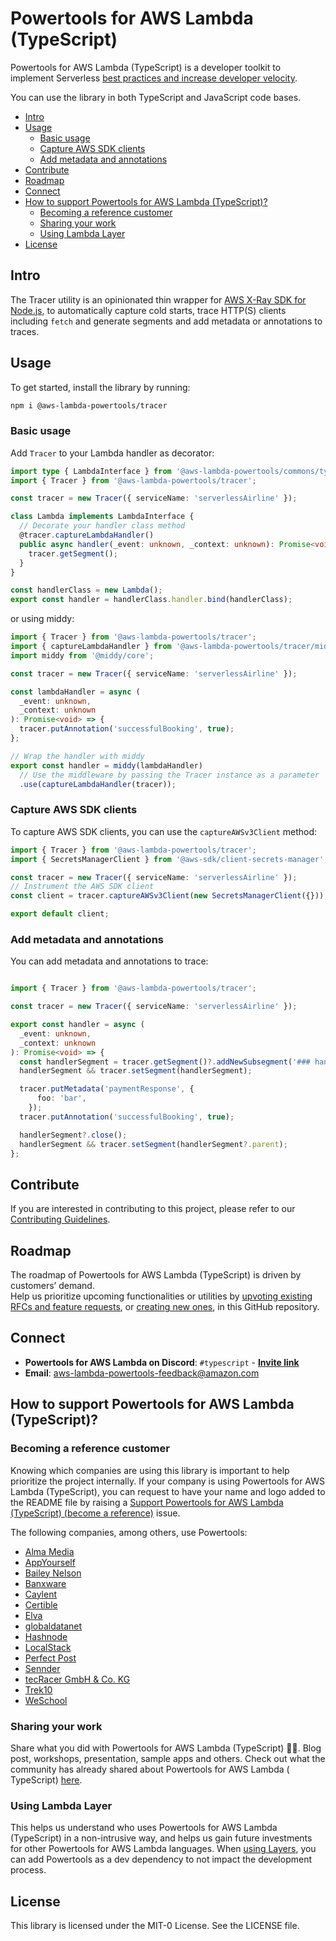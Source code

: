 # Powertools for AWS Lambda (TypeScript) <!-- omit in toc -->

Powertools for AWS Lambda (TypeScript) is a developer toolkit to implement Serverless [best practices and increase developer velocity](https://docs.powertools.aws.dev/lambda/typescript/latest/#features).

You can use the library in both TypeScript and JavaScript code bases.

- [Intro](#intro)
- [Usage](#usage)
    - [Basic usage](#basic-usage)
    - [Capture AWS SDK clients](#capture-aws-sdk-clients)
    - [Add metadata and annotations](#add-metadata-and-annotations)
- [Contribute](#contribute)
- [Roadmap](#roadmap)
- [Connect](#connect)
- [How to support Powertools for AWS Lambda (TypeScript)?](#how-to-support-powertools-for-aws-lambda-typescript)
    - [Becoming a reference customer](#becoming-a-reference-customer)
    - [Sharing your work](#sharing-your-work)
    - [Using Lambda Layer](#using-lambda-layer)
- [License](#license)

## Intro

The Tracer utility is an opinionated thin wrapper for [AWS X-Ray SDK for Node.js](https://github.com/aws/aws-xray-sdk-node), to automatically capture cold starts, trace HTTP(S) clients including `fetch` and generate segments and add metadata or annotations to traces.

## Usage

To get started, install the library by running:

```sh
npm i @aws-lambda-powertools/tracer
```

### Basic usage

Add `Tracer` to your Lambda handler as decorator:

```ts
import type { LambdaInterface } from '@aws-lambda-powertools/commons/types';
import { Tracer } from '@aws-lambda-powertools/tracer';

const tracer = new Tracer({ serviceName: 'serverlessAirline' });

class Lambda implements LambdaInterface {
  // Decorate your handler class method
  @tracer.captureLambdaHandler()
  public async handler(_event: unknown, _context: unknown): Promise<void> {
    tracer.getSegment();
  }
}

const handlerClass = new Lambda();
export const handler = handlerClass.handler.bind(handlerClass); 
```

or using middy:

```ts
import { Tracer } from '@aws-lambda-powertools/tracer';
import { captureLambdaHandler } from '@aws-lambda-powertools/tracer/middleware';
import middy from '@middy/core';

const tracer = new Tracer({ serviceName: 'serverlessAirline' });

const lambdaHandler = async (
  _event: unknown,
  _context: unknown
): Promise<void> => {
  tracer.putAnnotation('successfulBooking', true);
};

// Wrap the handler with middy
export const handler = middy(lambdaHandler)
  // Use the middleware by passing the Tracer instance as a parameter
  .use(captureLambdaHandler(tracer));
```

### Capture AWS SDK clients

To capture AWS SDK clients, you can use the `captureAWSv3Client` method:

```ts
import { Tracer } from '@aws-lambda-powertools/tracer';
import { SecretsManagerClient } from '@aws-sdk/client-secrets-manager';

const tracer = new Tracer({ serviceName: 'serverlessAirline' });
// Instrument the AWS SDK client
const client = tracer.captureAWSv3Client(new SecretsManagerClient({}));

export default client;
```

### Add metadata and annotations

You can add metadata and annotations to trace:

```ts

import { Tracer } from '@aws-lambda-powertools/tracer';

const tracer = new Tracer({ serviceName: 'serverlessAirline' });

export const handler = async (
  _event: unknown,
  _context: unknown
): Promise<void> => {
  const handlerSegment = tracer.getSegment()?.addNewSubsegment('### handler');
  handlerSegment && tracer.setSegment(handlerSegment); 

  tracer.putMetadata('paymentResponse', {
      foo: 'bar',
    });
  tracer.putAnnotation('successfulBooking', true);

  handlerSegment?.close();
  handlerSegment && tracer.setSegment(handlerSegment?.parent); 
};
```

## Contribute

If you are interested in contributing to this project, please refer to
our [Contributing Guidelines](https://github.com/aws-powertools/powertools-lambda-typescript/blob/main/CONTRIBUTING.md).

## Roadmap

The roadmap of Powertools for AWS Lambda (TypeScript) is driven by customers’ demand.  
Help us prioritize upcoming functionalities or utilities
by [upvoting existing RFCs and feature requests](https://github.com/aws-powertools/powertools-lambda-typescript/issues),
or [creating new ones](https://github.com/aws-powertools/powertools-lambda-typescript/issues/new/choose), in this GitHub
repository.

## Connect

- **Powertools for AWS Lambda on Discord**: `#typescript` - **[Invite link](https://discord.gg/B8zZKbbyET)**
- **Email**: <aws-lambda-powertools-feedback@amazon.com>

## How to support Powertools for AWS Lambda (TypeScript)?

### Becoming a reference customer

Knowing which companies are using this library is important to help prioritize the project internally. If your company
is using Powertools for AWS Lambda (TypeScript), you can request to have your name and logo added to the README file by
raising a [Support Powertools for AWS Lambda (TypeScript) (become a reference)](https://s12d.com/become-reference-pt-ts)
issue.

The following companies, among others, use Powertools:

- [Alma Media](https://www.almamedia.fi)
- [AppYourself](https://appyourself.net)
- [Bailey Nelson](https://www.baileynelson.com.au)
- [Banxware](https://www.banxware.com)
- [Caylent](https://caylent.com/)
- [Certible](https://www.certible.com/)
- [Elva](https://elva-group.com)
- [globaldatanet](https://globaldatanet.com/)
- [Hashnode](https://hashnode.com/)
- [LocalStack](https://localstack.cloud/)
- [Perfect Post](https://www.perfectpost.fr)
- [Sennder](https://sennder.com/)
- [tecRacer GmbH & Co. KG](https://www.tecracer.com/)
- [Trek10](https://www.trek10.com/)
- [WeSchool](https://www.weschool.com)

### Sharing your work

Share what you did with Powertools for AWS Lambda (TypeScript) 💞💞. Blog post, workshops, presentation, sample apps and
others. Check out what the community has already shared about Powertools for AWS Lambda (
TypeScript) [here](https://docs.powertools.aws.dev/lambda/typescript/latest/we_made_this).

### Using Lambda Layer

This helps us understand who uses Powertools for AWS Lambda (TypeScript) in a non-intrusive way, and helps us gain
future investments for other Powertools for AWS Lambda languages.
When [using Layers](https://docs.powertools.aws.dev/lambda/typescript/latest/#lambda-layer), you can add Powertools as a
dev dependency to not impact the development process.

## License

This library is licensed under the MIT-0 License. See the LICENSE file.
